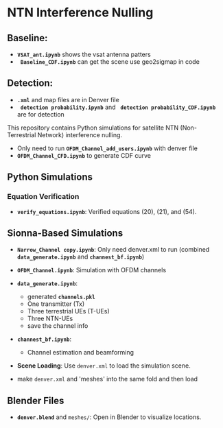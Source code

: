 # NTN Interference Nulling

## Baseline:
- **`VSAT_ant.ipynb`** shows the vsat antenna patters
- **` Baseline_CDF.ipynb`** can get the scene use geo2sigmap in code

## Detection:
- **`.xml`** and map files are in Denver file
- **` detection probability.ipynb`** and **` detection probability_CDF.ipynb`** are for detection


This repository contains Python simulations for satellite NTN (Non-Terrestrial Network) interference nulling.

- Only need to run **`OFDM_Channel_add_users.ipynb`** with denver file
- **`OFDM_Channel_CFD.ipynb`** to generate CDF curve


## Python Simulations
### Equation Verification
- **`verify_equations.ipynb`**: Verified equations (20), (21), and (54).

## Sionna-Based Simulations
- **`Narrow_Channel copy.ipynb`**: Only need denver.xml to run (combined **`data_generate.ipynb`** and **`channest_bf.ipynb`**)

- **`OFDM_Channel.ipynb`**: Simulation with OFDM channels

- **`data_generate.ipynb`**:
  - generated **`channels.pkl`**
  - One transmitter (Tx)
  - Three terrestrial UEs (T-UEs)
  - Three NTN-UEs
  - save the channel info
- **`channest_bf.ipynb`**: 
  - Channel estimation and beamforming

- **Scene Loading**: Use `denver.xml` to load the simulation scene.
- make `denver.xml` and 'meshes' into the same fold and then load

## Blender Files
- **`denver.blend`** and `meshes/`: Open in Blender to visualize locations.
  

